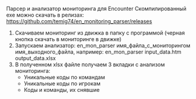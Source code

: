 Парсер и анализатор мониторинга для Encounter
Скомпилированный exe можно скачать в релизах: https://github.com/temig74/en_monitoring_parser/releases

1) Скачиваем мониторинг из движка в папку с программой (черная кнопка скачать в мониторинге в движке)
2) Запускаем анализатор: en_mon_parser имя_файла_с_мониторингом имя_выходного_файла, например:
en_mon_parser input_data.htm output_data.xlsx
3) В полученном xlsx файле получаем 3 вкладки с анализом мониторинга:
   - Уникальные коды по командам
   - Уникальные коды по игрокам
   - Коды и команды, их снявшие
